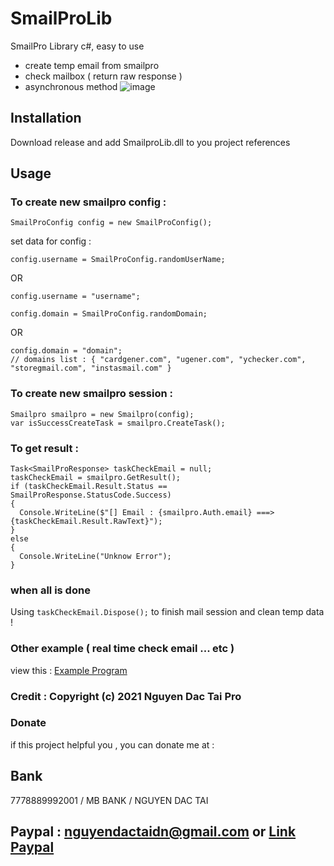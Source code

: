 # SmailProLib
SmailPro Library c#, easy to use
* create temp email from smailpro
* check mailbox ( return raw response )
* asynchronous method
![image](https://user-images.githubusercontent.com/44217992/127820591-646368ce-ecf3-4998-a91a-0fc035b8c298.png)

## Installation
Download release and add SmailproLib.dll to you project references

## Usage

### To create new smailpro config : 
```
SmailProConfig config = new SmailProConfig();
```
set data for config :
```
config.username = SmailProConfig.randomUserName;
```
   OR
```
config.username = "username";
```
```
config.domain = SmailProConfig.randomDomain;
```
   OR
```
config.domain = "domain";
// domains list : { "cardgener.com", "ugener.com", "ychecker.com", "storegmail.com", "instasmail.com" }
```
### To create new smailpro session :
```
Smailpro smailpro = new Smailpro(config);
var isSuccessCreateTask = smailpro.CreateTask();
```
### To get result :
```
Task<SmailProResponse> taskCheckEmail = null;
taskCheckEmail = smailpro.GetResult();
if (taskCheckEmail.Result.Status == SmailProResponse.StatusCode.Success)
{
  Console.WriteLine($"[] Email : {smailpro.Auth.email} ===> {taskCheckEmail.Result.RawText}");
}
else
{
  Console.WriteLine("Unknow Error");
}
```
### when all is done
Using
``
taskCheckEmail.Dispose();
``
to finish mail session and clean temp data !
### Other example ( real time check email ... etc )
view this : [Example Program](https://github.com/msc0d3/SmailProLib/blob/main/SmailproExample/Program.cs)

### Credit : Copyright (c) 2021 Nguyen Dac Tai Pro

### Donate
if this project helpful you , you can donate me at :
## Bank
7778889992001 / MB BANK / NGUYEN DAC TAI
## Paypal : nguyendactaidn@gmail.com or [Link Paypal](https://www.paypal.com/paypalme/nguyendactai)
